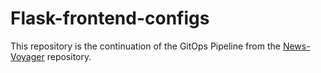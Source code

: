 # Flask-frontend-configs

This repository is the continuation of the GitOps Pipeline from the [News-Voyager](https://github.com/Devs-At-Work/News-Voyager) repository.
